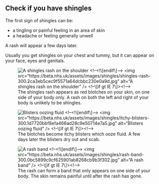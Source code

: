 ## Check if you have shingles

The first sign of shingles can be:

-   a tingling or painful feeling in an area of skin
-   a headache or feeling generally unwell

A rash will appear a few days later.

Usually you get shingles on your chest and tummy, but it can appear on
your face, eyes and genitals.

<figure class="card">
<!--[if gt IE 7]><!--> <img srcset="
          https://beta.nhs.uk/assets/images/shingles/shingles-rash-300.2ca3eb5cec9f5571a64dcbbc230e0a9d.jpg 300w,
          https://beta.nhs.uk/assets/images/shingles/shingles-rash-600.534eb33cc90eea9412eca0d5c3efd3d6.jpg 600w
    " alt="A shingles rash on the shoulder" data-analytics="DCSext.ShinglesImages,Rash">
<!--<![endif]--> <!--[if gt IE 7]><!-->
<noscript>
&lt;!–&lt;!\[endif\]–&gt; &lt;img
src=“https://beta.nhs.uk/assets/images/shingles/shingles-rash-300.2ca3eb5cec9f5571a64dcbbc230e0a9d.jpg”
alt=“A shingles rash on the shoulder” /&gt; &lt;!–\[if gt IE
7\]&gt;&lt;!–&gt;
</noscript>
<!--<![endif]-->
<figcaption class="card--caption">
The shingles rash appears as red blotches on your skin, on one side of
your body only. A rash on both the left and right of your body is
unlikely to be shingles.

</figcaption>
</figure>
<figure class="card">
<!--[if gt IE 7]><!--> <img srcset="
          https://beta.nhs.uk/assets/images/shingles/itchy-blisters-300.1d7720bbf8efa466ad28c9e50714e7a5.jpg 300w,
          https://beta.nhs.uk/assets/images/shingles/itchy-blisters-600.edc4df3e62b8dc13d94006d73ebc666e.jpg 600w
    " alt="Blisters oozing fluid" data-analytics="DCSext.ShinglesImages,Blister">
<!--<![endif]--> <!--[if gt IE 7]><!-->
<noscript>
&lt;!–&lt;!\[endif\]–&gt; &lt;img
src=“https://beta.nhs.uk/assets/images/shingles/itchy-blisters-300.1d7720bbf8efa466ad28c9e50714e7a5.jpg”
alt=“Blisters oozing fluid” /&gt; &lt;!–\[if gt IE 7\]&gt;&lt;!–&gt;
</noscript>
<!--<![endif]-->
<figcaption class="card--caption">
The blotches become itchy blisters which ooze fluid. A few days later
the blisters dry out and scab.

</figcaption>
</figure>
<figure class="card">
<!--[if gt IE 7]><!--> <img srcset="
          https://beta.nhs.uk/assets/images/shingles/rash-band-300.0bc5899c9cf625901ab8268cb9b3f302.jpg 300w,
          https://beta.nhs.uk/assets/images/shingles/rash-band-600.d0e0a96187ba45f96e493f1acea1d450.jpg 600w
    " alt="A rash band" data-analytics="DCSext.ShinglesImages,Band">
<!--<![endif]--> <!--[if gt IE 7]><!-->
<noscript>
&lt;!–&lt;!\[endif\]–&gt; &lt;img
src=“https://beta.nhs.uk/assets/images/shingles/rash-band-300.0bc5899c9cf625901ab8268cb9b3f302.jpg”
alt=“A rash band” /&gt; &lt;!–\[if gt IE 7\]&gt;&lt;!–&gt;
</noscript>
<!--<![endif]-->
<figcaption class="card--caption">
The rash can form a band that only appears on one side of your body. The
skin remains painful until after the rash has gone.

</figcaption>
</figure>